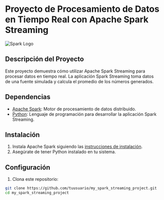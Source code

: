 # Proyecto de Procesamiento de Datos en Tiempo Real con Apache Spark Streaming

![Spark Logo](https://spark.apache.org/images/spark-logo.png)

## Descripción del Proyecto

Este proyecto demuestra cómo utilizar Apache Spark Streaming para procesar datos en tiempo real. La aplicación Spark Streaming toma datos de una fuente simulada y calcula el promedio de los números generados.

## Dependencias

- [Apache Spark](https://spark.apache.org/): Motor de procesamiento de datos distribuido.
- [Python](https://www.python.org/): Lenguaje de programación para desarrollar la aplicación Spark Streaming.

## Instalación

1. Instala Apache Spark siguiendo las [instrucciones de instalación](https://spark.apache.org/downloads.html).
2. Asegúrate de tener Python instalado en tu sistema.

## Configuración

1. Clona este repositorio:

```bash
git clone https://github.com/tuusuario/my_spark_streaming_project.git
cd my_spark_streaming_project
